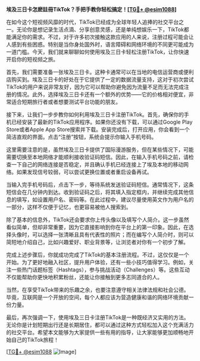 **埃及三日卡怎麽註冊TikTok？手把手教你轻松搞定！[[TG💪+ @esim1088](https://t.me/s/esim1088)]**

在如今这个短视频风靡的时代，TikTok已经成为全球年轻人追捧的社交平台之一。无论你是想记录生活点滴、分享创意灵感，还是单纯想娱乐一下，TikTok都能满足你的需求。不过，对于许多初次接触这款应用的人来说，注册过程可能会让人感到有些困惑。特别是当你身处国外时，语言障碍和网络环境的不同更可能成为一道门槛。今天，我们就来聊聊如何使用埃及三日卡轻松注册TikTok，让你快速开启你的短视频之旅。

首先，我们需要准备一张埃及三日卡。这种卡通常可以在当地的电信运营商或便利店购买到。埃及三日卡的好处在于它提供了一定的数据流量支持，这对于初次尝试TikTok的用户来说非常友好，因为它可以帮助你避免因为流量不足而无法完成注册的情况。此外，选择埃及三日卡还有一个额外的优势——它的价格相对便宜，非常适合短期旅行者或者想要测试平台功能的朋友。

接下来，让我们一步步教你如何利用埃及三日卡注册TikTok。首先，确保你的手机已经安装了最新的TikTok应用程序。如果你还没有下载，可以通过Google Play Store或者Apple App Store搜索并下载。安装完成后，打开应用，你会看到一个简洁直观的界面。点击“注册”按钮，系统会提示你输入手机号码。

这里需要注意的是，虽然埃及三日卡提供了国际漫游服务，但在某些情况下，可能需要切换至本地网络才能顺利接收验证码短信。因此，在输入手机号码之前，请检查一下自己的网络连接是否稳定，并且确认手机已经连接上了埃及本地的移动网络。如果发现信号较弱，可以尝试更换位置或者重启设备再试。

当输入完手机号码后，点击下一步，等待系统发送验证码短信。通常情况下，这条短信会在几分钟内到达。收到验证码之后，将其填入指定框内，并继续完成其他信息的填写，如设置用户名、密码等。在此过程中，建议尽量使用英文作为用户名的一部分，这样不仅便于记忆，也更容易被他人搜索到。

除了基本的信息外，TikTok还会要求你上传头像以及填写个人简介。这一步虽然看似简单，但却非常重要，因为它直接影响到你在平台上的第一印象。因此，在选择头像时，可以选择一张清晰且具有代表性的照片；而在编写个人简介时，则可以简短地介绍自己，比如兴趣爱好、职业背景等，让浏览者对你有一个初步了解。

完成上述步骤后，你就成功完成了TikTok的基本注册流程。不过，这仅仅是一个开始。为了更好地融入社区，提升用户体验，还有一些小技巧值得学习。例如，关注一些热门话题标签（Hashtags），参与挑战活动（Challenges）等。这些互动不仅能帮助你更快地积累粉丝，还能让你接触到更多志同道合的人。

当然，在享受TikTok带来的乐趣之余，也要注意遵守相关法律法规和社会公德。毕竟，互联网是一个开放的空间，每个人都应该为营造健康和谐的网络环境贡献一份力量。

最后，再次强调一下，使用埃及三日卡注册TikTok是一种既经济又实用的方法。无论你是计划短期出行还是长期居住，都可以通过这种方式轻松加入这个充满活力的社交平台。希望本文能够为大家提供一些有用的指导，让大家能够更加顺畅地开始自己的TikTok旅程！

[[TG💪+ @esim1088](https://t.me/s/esim1088) ![Image](https://i.postimg.cc/4NQfJmqS/Snipaste-2025-05-13-00-14-12.png)]